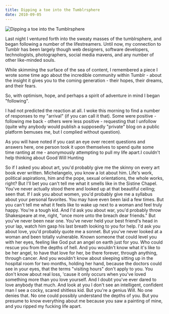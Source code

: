 ```yaml
---
title: Dipping a toe into the Tumblrsphere
date: 2010-09-05
---
```


![Dipping a toe into the Tumblrsphere](https://source.unsplash.com/2aFp6EWWs58/1600x900)

Last night I ventured forth into the sweaty masses of the tumblrsphere, and began following a number of the lifestreamers. Until now, my connection to Tumblr has been largely though web designers, software developers, technologists, photographers, social media mavens, and any number of other like-minded souls.

While skimming the surface of the sea of content, I remembered a piece I wrote some time ago about the incredible community within Tumblr - about the insight it gives you to the coming generation - their hopes, their dreams, and their fears.

So, with optimism, hope, and perhaps a spirit of adventure in mind I began "following".

I had not predicted the reaction at all. I woke this morning to find a number of responses to my "arrival" (if you can call it that). Some were positive - following me back - others were less positive - requesting that I unfollow (quite why anybody would publish a supposedly "private" blog on a public platform bemuses me, but I complied without question).

As you will have noted if you cast an eye over recent questions and answers here, one person took it upon themselves to spend quite some time ranting at me - anonymously attempting to pull my life apart.I couldn't help thinking about Good Will Hunting

So if I asked you about art, you'd probably give me the skinny on every art book ever written. Michelangelo, you know a lot about him. Life's work, political aspirations, him and the pope, sexual orientations, the whole works, right? But I'll bet you can't tell me what it smells like in the Sistine Chapel. You've never actually stood there and looked up at that beautiful ceiling; seen that. If I ask you about women, you'd probably give me a syllabus about your personal favorites. You may have even been laid a few times. But you can't tell me what it feels like to wake up next to a woman and feel truly happy. You're a tough kid. And I'd ask you about war, you'd probably throw Shakespeare at me, right, "once more unto the breach dear friends." But you've never been near one. You've never held your best friend's head in your lap, watch him gasp his last breath looking to you for help. I'd ask you about love, you'd probably quote me a sonnet. But you've never looked at a woman and been totally vulnerable. Known someone that could level you with her eyes, feeling like God put an angel on earth just for you. Who could rescue you from the depths of hell. And you wouldn't know what it's like to be her angel, to have that love for her, be there forever, through anything, through cancer. And you wouldn't know about sleeping sitting up in the hospital room for two months, holding her hand, because the doctors could see in your eyes, that the terms "visiting hours" don't apply to you. You don't know about real loss, 'cause it only occurs when you've loved something more than you love yourself. And I doubt you've ever dared to love anybody that much. And look at you I don't see an intelligent, confident man I see a cocky, scared shitless kid. But you're a genius Will. No one denies that. No one could possibly understand the depths of you. But you presume to know everything about me because you saw a painting of mine, and you ripped my fucking life apart.